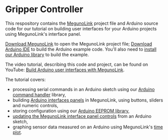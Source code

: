 # Gripper Controller

This respository contains the [MegunoLink](https://www.MegunoLink.com) project file and Arduino source code for 
our tutorial on building user interfaces for your Arduino projects using MegunoLink's interface panel. 

[Download MegunoLink](https://www.MegunoLink.com/download/) to open the MegunoLink project file; [Download Arduino IDE](https://www.arduino.cc/en/software) 
to build the Arduino example code. You'll also need to [install our Arduino library](https://www.megunolink.com/documentation/install/arduino-integration-setup/) to build the example. 

The video tutorial, describing this code and project, can be found on YouTube: [Build Arduino user interfaces with MegunoLink](https://www.YouTube.com).

The tutorial covers:
* processing serial commands in an Arduino sketch using our [Arduino command handler](https://www.megunolink.com/documentation/arduino-libraries/serial-command-handler/) library,
* building [Arduino interfaces panels](https://www.megunolink.com/documentation/interface-panel/) in MegunoLink, using buttons, sliders and numeric controls,
* storing configuration using our [Arduino EEPROM library](https://www.megunolink.com/documentation/arduino-libraries/eepromstore/),
* [updating the MegunoLink interface panel controls](https://www.megunolink.com/documentation/interface-panel/arduino-update-interface-panel/) from an Arduino sketch, 
* graphing sensor data measured on an Arduino using MegunoLink's [time plot](https://www.megunolink.com/documentation/plotting/).

